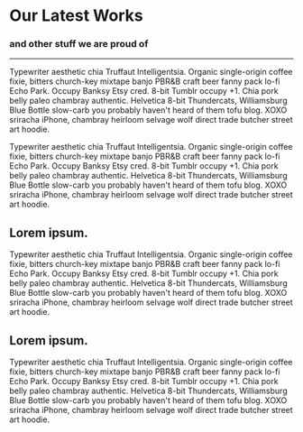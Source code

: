 <script>
    import counter from '../../src/views/counter'

    export default {
        components: { counter },

        data: () => ({
            items: {
                '15': '.year-2015',
                '14': '.year-2014',
                '13': '.year-2013'
            }
        })
    }
</script>

<counter :data="items" />

# Our Latest Works
### and other stuff we are proud of

<hr class="year-2015">

Typewriter aesthetic chia Truffaut Intelligentsia. Organic single-origin coffee fixie, bitters church-key mixtape banjo PBR&B craft beer fanny pack lo-fi Echo Park. Occupy Banksy Etsy cred. 8-bit Tumblr occupy +1. Chia pork belly paleo chambray authentic. Helvetica 8-bit Thundercats, Williamsburg Blue Bottle slow-carb you probably haven't heard of them tofu blog. XOXO sriracha iPhone, chambray heirloom selvage wolf direct trade butcher street art hoodie.

Typewriter aesthetic chia Truffaut Intelligentsia. Organic single-origin coffee fixie, bitters church-key mixtape banjo PBR&B craft beer fanny pack lo-fi Echo Park. Occupy Banksy Etsy cred. 8-bit Tumblr occupy +1. Chia pork belly paleo chambray authentic. Helvetica 8-bit Thundercats, Williamsburg Blue Bottle slow-carb you probably haven't heard of them tofu blog. XOXO sriracha iPhone, chambray heirloom selvage wolf direct trade butcher street art hoodie.

<h2 class="year-2014">Lorem ipsum.</h2>

Typewriter aesthetic chia Truffaut Intelligentsia. Organic single-origin coffee fixie, bitters church-key mixtape banjo PBR&B craft beer fanny pack lo-fi Echo Park. Occupy Banksy Etsy cred. 8-bit Tumblr occupy +1. Chia pork belly paleo chambray authentic. Helvetica 8-bit Thundercats, Williamsburg Blue Bottle slow-carb you probably haven't heard of them tofu blog. XOXO sriracha iPhone, chambray heirloom selvage wolf direct trade butcher street art hoodie.

<h2 class="year-2013">Lorem ipsum.</h2>

Typewriter aesthetic chia Truffaut Intelligentsia. Organic single-origin coffee fixie, bitters church-key mixtape banjo PBR&B craft beer fanny pack lo-fi Echo Park. Occupy Banksy Etsy cred. 8-bit Tumblr occupy +1. Chia pork belly paleo chambray authentic. Helvetica 8-bit Thundercats, Williamsburg Blue Bottle slow-carb you probably haven't heard of them tofu blog. XOXO sriracha iPhone, chambray heirloom selvage wolf direct trade butcher street art hoodie.
